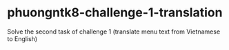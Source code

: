 # phuongntk8-challenge-1-translation
Solve the second task of challenge 1 (translate menu text from Vietnamese to English)
